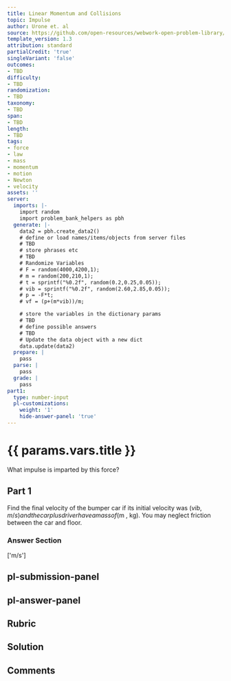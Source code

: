 ```yaml
---
title: Linear Momentum and Collisions
topic: Impulse
author: Urone et. al
source: https://github.com/open-resources/webwork-open-problem-library/tree/master/Contrib/BrockPhysics/College_Physics_Urone/8.Linear_Momentum_and_Collisions/8-02.Impulse/NU_U17_08_02_005.pg
template_version: 1.3
attribution: standard
partialCredit: 'true'
singleVariant: 'false'
outcomes:
- TBD
difficulty:
- TBD
randomization:
- TBD
taxonomy:
- TBD
span:
- TBD
length:
- TBD
tags:
- force
- law
- mass
- momentum
- motion
- Newton
- velocity
assets: ''
server:
  imports: |-
    import random
    import problem_bank_helpers as pbh
  generate: |-
    data2 = pbh.create_data2()
    # define or load names/items/objects from server files
    # TBD
    # store phrases etc
    # TBD
    # Randomize Variables
    # F = random(4000,4200,1);
    # m = random(200,210,1);
    # t = sprintf("%0.2f", random(0.2,0.25,0.05));
    # vib = sprintf("%0.2f", random(2.60,2.85,0.05));
    # p = -F*t;
    # vf = (p+(m*vib))/m;

    # store the variables in the dictionary params
    # TBD
    # define possible answers
    # TBD
    # Update the data object with a new dict
    data.update(data2)
  prepare: |
    pass
  parse: |
    pass
  grade: |
    pass
part1:
  type: number-input
  pl-customizations:
    weight: '1'
    hide-answer-panel: 'true'
---
```


# {{ params.vars.title }} 


What impulse is imparted by this force?

## Part 1 
Find the final velocity of the bumper car if its initial velocity was ($vib , m/s) and the car plus driver have a mass of ($m , kg). You may neglect friction between the car and floor. 


 ### Answer Section
['m/s']

## pl-submission-panel 


## pl-answer-panel 


## Rubric 


## Solution 


## Comments 


